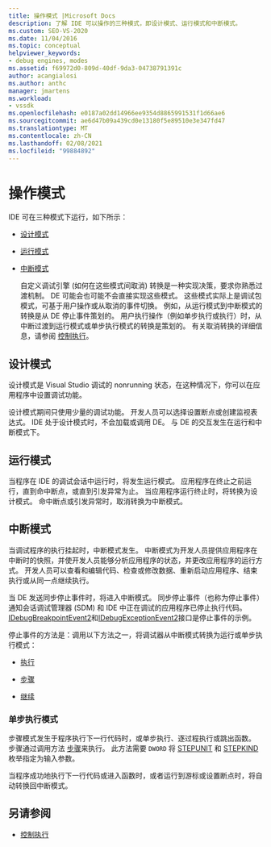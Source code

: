 ```yaml
---
title: 操作模式 |Microsoft Docs
description: 了解 IDE 可以操作的三种模式，即设计模式、运行模式和中断模式。
ms.custom: SEO-VS-2020
ms.date: 11/04/2016
ms.topic: conceptual
helpviewer_keywords:
- debug engines, modes
ms.assetid: f69972d0-809d-40df-9da3-04738791391c
author: acangialosi
ms.author: anthc
manager: jmartens
ms.workload:
- vssdk
ms.openlocfilehash: e0187a02dd14966ee9354d8865991531f1d66ae6
ms.sourcegitcommit: ae6d47b09a439cd0e13180f5e89510e3e347fd47
ms.translationtype: MT
ms.contentlocale: zh-CN
ms.lasthandoff: 02/08/2021
ms.locfileid: "99884892"
---
```

# <a name="operational-modes"></a>操作模式
IDE 可在三种模式下运行，如下所示：

- [设计模式](#vsconoperationalmodesanchor1)

- [运行模式](#vsconoperationalmodesanchor2)

- [中断模式](#vsconoperationalmodesanchor3)

  自定义调试引擎 (如何在这些模式间取消) 转换是一种实现决策，要求你熟悉过渡机制。 DE 可能会也可能不会直接实现这些模式。 这些模式实际上是调试包模式，可基于用户操作或从取消的事件切换。 例如，从运行模式到中断模式的转换是从 DE 停止事件策划的。 用户执行操作（例如单步执行或执行）时，从中断过渡到运行模式或单步执行模式的转换是策划的。 有关取消转换的详细信息，请参阅 [控制执行](../../extensibility/debugger/control-of-execution.md)。

## <a name="design-mode"></a><a name="vsconoperationalmodesanchor1"></a> 设计模式
 设计模式是 Visual Studio 调试的 nonrunning 状态，在这种情况下，你可以在应用程序中设置调试功能。

 设计模式期间只使用少量的调试功能。 开发人员可以选择设置断点或创建监视表达式。 IDE 处于设计模式时，不会加载或调用 DE。 与 DE 的交互发生在运行和中断模式下。

## <a name="run-mode"></a><a name="vsconoperationalmodesanchor2"></a> 运行模式
 当程序在 IDE 的调试会话中运行时，将发生运行模式。 应用程序在终止之前运行，直到命中断点，或直到引发异常为止。 当应用程序运行终止时，将转换为设计模式。 命中断点或引发异常时，取消转换为中断模式。

## <a name="break-mode"></a><a name="vsconoperationalmodesanchor3"></a> 中断模式
 当调试程序的执行挂起时，中断模式发生。 中断模式为开发人员提供应用程序在中断时的快照，并使开发人员能够分析应用程序的状态，并更改应用程序的运行方式。 开发人员可以查看和编辑代码、检查或修改数据、重新启动应用程序、结束执行或从同一点继续执行。

 当 DE 发送同步停止事件时，将进入中断模式。 同步停止事件（也称为停止事件）通知会话调试管理器 (SDM) 和 IDE 中正在调试的应用程序已停止执行代码。 [IDebugBreakpointEvent2](../../extensibility/debugger/reference/idebugbreakpointevent2.md)和[IDebugExceptionEvent2](../../extensibility/debugger/reference/idebugexceptionevent2.md)接口是停止事件的示例。

 停止事件的方法是：调用以下方法之一，将调试器从中断模式转换为运行或单步执行模式：

- [执行](../../extensibility/debugger/reference/idebugprocess3-execute.md)

- [步骤](../../extensibility/debugger/reference/idebugprocess3-step.md)

- [继续](../../extensibility/debugger/reference/idebugprocess3-continue.md)

### <a name="step-mode"></a><a name="vsconoperationalmodesanchor4"></a> 单步执行模式
 步骤模式发生于程序执行下一行代码时，或单步执行、逐过程执行或跳出函数。 步骤通过调用方法 [步骤](../../extensibility/debugger/reference/idebugprocess3-step.md)来执行。 此方法需要 `DWORD` 将 [STEPUNIT](../../extensibility/debugger/reference/stepunit.md) 和 [STEPKIND](../../extensibility/debugger/reference/stepkind.md) 枚举指定为输入参数。

 当程序成功地执行下一行代码或进入函数时，或者运行到游标或设置断点时，将自动转换回中断模式。

## <a name="see-also"></a>另请参阅
- [控制执行](../../extensibility/debugger/control-of-execution.md)
